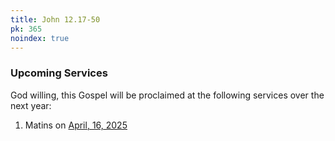 ```yaml
---
title: John 12.17-50
pk: 365
noindex: true
---
```


### Upcoming Services

God willing, this Gospel will be proclaimed at the following services over the next year:


1. Matins on [April, 16, 2025](https://orthocal.info/readings/gregorian/2025/04/16/)
